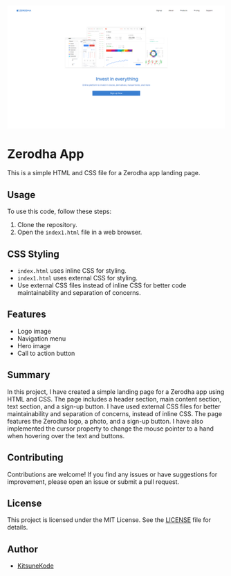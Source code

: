 <!-- README.md -->

![Zerodha App](image.png)

# Zerodha App

This is a simple HTML and CSS file for a Zerodha app landing page.

## Usage

To use this code, follow these steps:

1. Clone the repository.
2. Open the `index1.html` file in a web browser.

## CSS Styling

- `index.html` uses inline CSS for styling.
- `index1.html` uses external CSS for styling.
- Use external CSS files instead of inline CSS for better code maintainability and separation of concerns.

## Features

- Logo image
- Navigation menu
- Hero image
- Call to action button

## Summary

In this project, I have created a simple landing page for a Zerodha app using HTML and CSS. The page includes a header section, main content section, text section, and a sign-up button. I have used external CSS files for better maintainability and separation of concerns, instead of inline CSS. The page features the Zerodha logo, a photo, and a sign-up button. I have also implemented the cursor property to change the mouse pointer to a hand when hovering over the text and buttons.

## Contributing

Contributions are welcome! If you find any issues or have suggestions for improvement, please open an issue or submit a pull request.

## License

This project is licensed under the MIT License. See the [LICENSE](LICENSE) file for details.

## Author

- [KitsuneKode](https://github.com/KitsuneKode)
